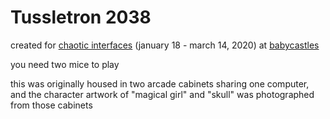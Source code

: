 # Tussletron 2038

created for [chaotic interfaces](https://www.babycastles.com/chaoticinterfaces) (january 18 - march 14, 2020) at [babycastles](https://www.babycastles.com)

you need two mice to play

this was originally housed in two arcade cabinets sharing one computer, and the character artwork of "magical girl" and "skull" was photographed from those cabinets
